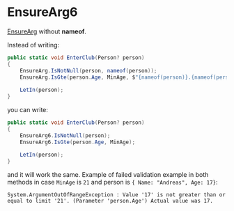 # EnsureArg6
[EnsureArg](https://github.com/danielwertheim/Ensure.That#ensurearg---using-simple-static-methods) without **nameof**.

Instead of writing:
```csharp
public static void EnterClub(Person? person)
{
	EnsureArg.IsNotNull(person, nameof(person));
	EnsureArg.IsGte(person.Age, MinAge, $"{nameof(person)}.{nameof(person.Age)}");
	
	LetIn(person);
}
```

you can write:
```csharp
public static void EnterClub(Person? person)
{
	EnsureArg6.IsNotNull(person);
	EnsureArg6.IsGte(person.Age, MinAge);
	
	LetIn(person);
}
```

and it will work the same. Example of failed validation example in both methods in case `MinAge` is `21`
and person is `{ Name: "Andreas", Age: 17}`:
```
System.ArgumentOutOfRangeException : Value '17' is not greater than or equal to limit '21'. (Parameter 'person.Age') Actual value was 17.
```
